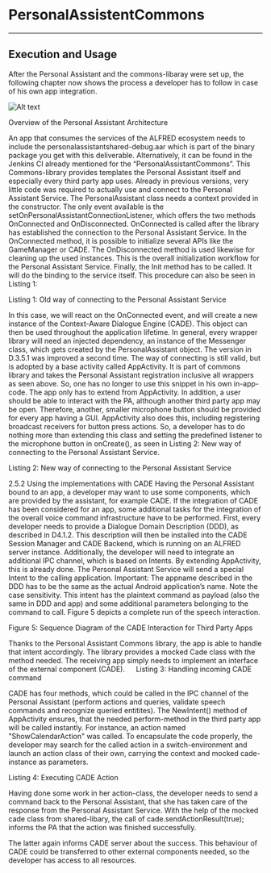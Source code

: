 # PersonalAssistentCommons

---

## Execution and Usage
After the Personal Assistant and the commons-libaray were set up, the following chapter now shows the process a developer has to follow in case of his own app integration.

![Alt text](/relative/path/to/img.jpg?raw=true "Optional Title")
 
Overview of the Personal Assistant Architecture

An app that consumes the services of the ALFRED ecosystem needs to include the personalassistantshared-debug.aar which is part of the binary package you get with this deliverable. Alternatively, it can be found in the Jenkins CI already mentioned for the “PersonalAssistantCommons”. This Commons-library provides templates the Personal Assistant itself and especially every third party app uses. Already in previous versions, very little code was required to actually use and connect to the Personal Assistant Service. 
The PersonalAssistant class needs a context provided in the constructor. The only event available is the setOnPersonalAssistantConnectionListener, which offers the two methods OnConnected and OnDisconnected.
OnConnected is called after the library has established the connection to the Personal Assistant Service. In the OnConnected method, it is possible to initialize several APIs like the GameManager or CADE. The OnDisconnected method is used likewise for cleaning up the used instances.
This is the overall initialization workflow for the Personal Assistant Service. 
Finally, the Init method has to be called. It will do the binding to the service itself.
This procedure can also be seen in Listing 1:

Listing 1: Old way of connecting to the Personal Assistant Service
 

In this case, we will react on the OnConnected event, and will create a new instance of the Context-Aware Dialogue Engine (CADE). This object can then be used throughout the application lifetime.
In general, every wrapper library will need an injected dependency, an instance of the Messenger class, which gets created by the PersonalAssistant object.
The version in D.3.5.1 was improved a second time. The way of connecting is still valid, but is adopted by a base activity called AppActivity. It is part of commons library and takes the Personal Assistant registration inclusive all wrappers as seen above. So, one has no longer to use this snippet in his own in-app-code. The app only has to extend from AppActivity.
In addition, a user should be able to interact with the PA, although another third party app may be open. Therefore, another, smaller microphone button should be provided for every app having a GUI. AppActivity also does this, including registering broadcast receivers for button press actions.
So, a developer has to do nothing more than extending this class and setting the predefined listener to the microphone button in onCreate(), as seen in Listing 2: New way of connecting to the Personal Assistant Service. 

Listing 2: New way of connecting to the Personal Assistant Service
 

2.5.2	Using the implementations with CADE
Having the Personal Assistant bound to an app, a developer may want to use some components, which are provided by the assistant, for example CADE.
If the integration of CADE has been considered for an app, some additional tasks for the integration of the overall voice command infrastructure have to be performed.
First, every developer needs to provide a Dialogue Domain Description (DDD), as described in D4.1.2. This description will then be installed into the CADE Session Manager and CADE Backend, which is running on an ALFRED server instance.
Additionally, the developer will need to integrate an additional IPC channel, which is based on Intents. By extending AppActivity, this is already done. The Personal Assistant Service will send a special Intent to the calling application. Important: The appname described in the DDD has to be the same as the actual Android application’s name. Note the case sensitivity. This intent has the plaintext command as payload (also the same in DDD and app) and some additional parameters belonging to the command to call. Figure 5 depicts a complete run of the speech interaction.
 
Figure 5: Sequence Diagram of the CADE Interaction for Third Party Apps

Thanks to the Personal Assistant Commons library, the app is able to handle that intent accordingly. The library provides a mocked Cade class with the method needed. The receiving app simply needs to implement an interface of the external component (CADE). 
 
Listing 3: Handling incoming CADE command
 
CADE has four methods, which could be called in the IPC channel of the Personal Assistant (perform actions and queries, validate speech commands and recognize queried entitites). The NewIntent() method of AppActivity ensures, that the needed perform-method in the third party app will be called instantly.
For instance, an action named "ShowCalendarAction" was called. To encapsulate the code properly, the developer may search for the called action in a switch-environment and launch an action class of their own, carrying the context and mocked cade-instance as parameters.


Listing 4: Executing CADE Action
 

Having done some work in her action-class, the developer needs to send a command back to the Personal Assistant, that she has taken care of the response from the Personal Assistant Service. With the help of the mocked cade class from shared-libary, the call of cade.sendActionResult(true); informs the PA that the action was finished successfully. 

The latter again informs CADE server about the success. This behaviour of CADE could be transferred to other external components needed, so the developer has access to all resources.
